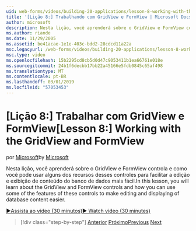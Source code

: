 ```yaml
---
uid: web-forms/videos/building-20-applications/lesson-8-working-with-the-gridview-and-formview
title: '[Lição 8:] Trabalhando com GridView e FormView | Microsoft Docs'
author: microsoft
description: Nesta lição, você aprenderá sobre o GridView e FormView controla e como você pode usar alguns dos recursos desses controles para facilitar a edição e xibir...
ms.author: riande
ms.date: 11/29/2005
ms.assetid: be41acae-1e1e-403c-bdd2-28cdcd11a22a
msc.legacyurl: /web-forms/videos/building-20-applications/lesson-8-working-with-the-gridview-and-formview
msc.type: video
ms.openlocfilehash: 15b2295cd8cb5d0d47c9053411b1ea66761e018e
ms.sourcegitcommit: 24b1f6decbb17bb22a45166e5fdb0845c65af498
ms.translationtype: MT
ms.contentlocale: pt-BR
ms.lasthandoff: 03/01/2019
ms.locfileid: "57053453"
---
```

<a name="lesson-8-working-with-the-gridview-and-formview"></a><span data-ttu-id="fc7f1-103">[Lição 8:] Trabalhar com GridView e FormView</span><span class="sxs-lookup"><span data-stu-id="fc7f1-103">[Lesson 8:] Working with the GridView and FormView</span></span>
====================
<span data-ttu-id="fc7f1-104">por [Microsoft](https://github.com/microsoft)</span><span class="sxs-lookup"><span data-stu-id="fc7f1-104">by [Microsoft](https://github.com/microsoft)</span></span>

<span data-ttu-id="fc7f1-105">Nesta lição, você aprenderá sobre o GridView e FormView controla e como você pode usar alguns dos recursos desses controles para facilitar a edição e exibição de conteúdo do banco de dados mais fácil.</span><span class="sxs-lookup"><span data-stu-id="fc7f1-105">In this lesson, you will learn about the GridView and FormView controls and how you can use some of the features of these controls to make editing and displaying of database content easier.</span></span>

[<span data-ttu-id="fc7f1-106">&#9654;Assista ao vídeo (30 minutos)</span><span class="sxs-lookup"><span data-stu-id="fc7f1-106">&#9654; Watch video (30 minutes)</span></span>](https://channel9.msdn.com/Blogs/ASP-NET-Site-Videos/lesson-8-working-with-the-gridview-and-formview)

> [!div class="step-by-step"]
> <span data-ttu-id="fc7f1-107">[Anterior](lesson-7-databinding-to-user-interface-controls.md)
> [Próximo](watch-aspnet-development-in-action.md)</span><span class="sxs-lookup"><span data-stu-id="fc7f1-107">[Previous](lesson-7-databinding-to-user-interface-controls.md)
[Next](watch-aspnet-development-in-action.md)</span></span>
